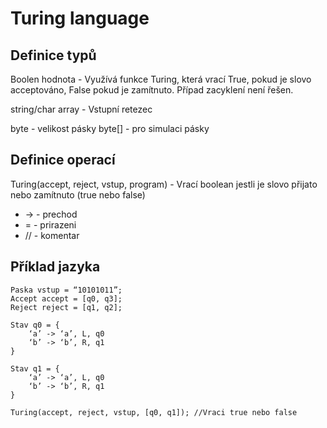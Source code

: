 # Turing language
## Definice typů

Boolen hodnota - Využívá funkce Turing, která vrací True, pokud je slovo acceptováno, False pokud je zamítnuto. Případ zacyklení není řešen.

string/char array - Vstupní retezec

byte - velikost pásky
byte[] - pro simulaci pásky

## Definice operací

Turing(accept, reject, vstup, program) - Vrací boolean jestli je slovo přijato nebo zamítnuto (true nebo false)

- -> 	- prechod
- = 	- prirazeni
- //  	- komentar

## Příklad jazyka

```
Paska vstup = “10101011”;
Accept accept = [q0, q3];
Reject reject = [q1, q2];

Stav q0 = {
	‘a’ -> ‘a’, L, q0
	‘b’ -> ‘b’, R, q1
}

Stav q1 = {
	‘a’ -> ‘a’, L, q0
	‘b’ -> ‘b’, R, q1
}

Turing(accept, reject, vstup, [q0, q1]); //Vraci true nebo false
```
